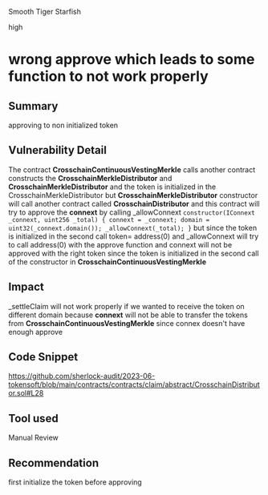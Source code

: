 Smooth Tiger Starfish

high

# wrong approve which leads to some function to not work properly

## Summary
approving to non initialized token 

## Vulnerability Detail
The contract **CrosschainContinuousVestingMerkle** calls another contract constructs the **CrosschainMerkleDistributor** and **CrosschainMerkleDistributor** and the token is initialized  in the CrosschainMerkleDistributor but  **CrosschainMerkleDistributor** constructor will call another contract called **CrosschainDistributor** and this contract  will try to approve the **connext**   by calling _allowConnext
`constructor(IConnext _connext, uint256 _total) {
    connext = _connext;
    domain = uint32(_connext.domain());
    _allowConnext(_total);
  }`
but since the token is initialized  in the second call token= address(0) and _allowConnext will try to call address(0) with the approve function and connext will not be approved with the right token since the token is initialized  in the second call of the constructor in **CrosschainContinuousVestingMerkle**

## Impact
_settleClaim  will not work properly if we wanted to receive the token on different domain because **connext** will not be able to transfer the tokens from **CrosschainContinuousVestingMerkle** since connex doesn't have enough approve 
## Code Snippet
https://github.com/sherlock-audit/2023-06-tokensoft/blob/main/contracts/contracts/claim/abstract/CrosschainDistributor.sol#L28
## Tool used

Manual Review

## Recommendation
first initialize the token before approving 